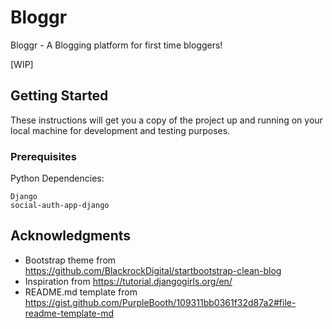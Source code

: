 # Bloggr
Bloggr - A Blogging platform for first time bloggers!

[WIP]
## Getting Started

These instructions will get you a copy of the project up and running on your local machine for development and testing purposes. 
### Prerequisites

Python Dependencies:

```
Django
social-auth-app-django
```

## Acknowledgments

* Bootstrap theme from https://github.com/BlackrockDigital/startbootstrap-clean-blog
* Inspiration from https://tutorial.djangogirls.org/en/
* README.md template from https://gist.github.com/PurpleBooth/109311bb0361f32d87a2#file-readme-template-md
